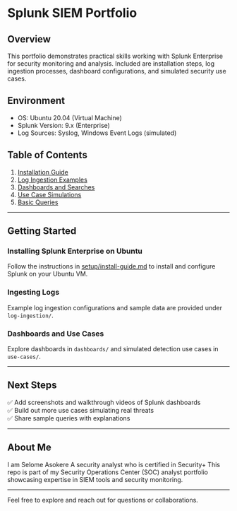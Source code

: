 # Splunk SIEM Portfolio

## Overview
This portfolio demonstrates practical skills working with Splunk Enterprise for security monitoring and analysis. Included are installation steps, log ingestion processes, dashboard configurations, and simulated security use cases.

## Environment
- OS: Ubuntu 20.04 (Virtual Machine)
- Splunk Version: 9.x (Enterprise)
- Log Sources: Syslog, Windows Event Logs (simulated)

## Table of Contents
1. [Installation Guide](./setup/install-guide.md)
2. [Log Ingestion Examples](./log-ingestion/)
3. [Dashboards and Searches](./dashboards/)
4. [Use Case Simulations](./use-cases/)
5. [Basic Queries](./queries/)

---

## Getting Started

### Installing Splunk Enterprise on Ubuntu

Follow the instructions in [setup/install-guide.md](./setup/install-guide.md) to install and configure Splunk on your Ubuntu VM.

### Ingesting Logs

Example log ingestion configurations and sample data are provided under `log-ingestion/`.

### Dashboards and Use Cases

Explore dashboards in `dashboards/` and simulated detection use cases in `use-cases/`.

---

## Next Steps

✅ Add screenshots and walkthrough videos of Splunk dashboards  
✅ Build out more use cases simulating real threats  
✅ Share sample queries with explanations

---

## About Me

I am Selome Asokere
A security analyst who is certified in Security+
This repo is part of my Security Operations Center (SOC) analyst portfolio showcasing expertise in SIEM tools and security monitoring.

---

Feel free to explore and reach out for questions or collaborations.
